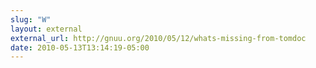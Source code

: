```yaml
---
slug: "W"
layout: external
external_url: http://gnuu.org/2010/05/12/whats-missing-from-tomdoc
date: 2010-05-13T13:14:19-05:00
---
```

